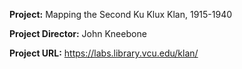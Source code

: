 **Project:** Mapping the Second Ku Klux Klan, 1915-1940

**Project Director:** John Kneebone

**Project URL:** https://labs.library.vcu.edu/klan/
